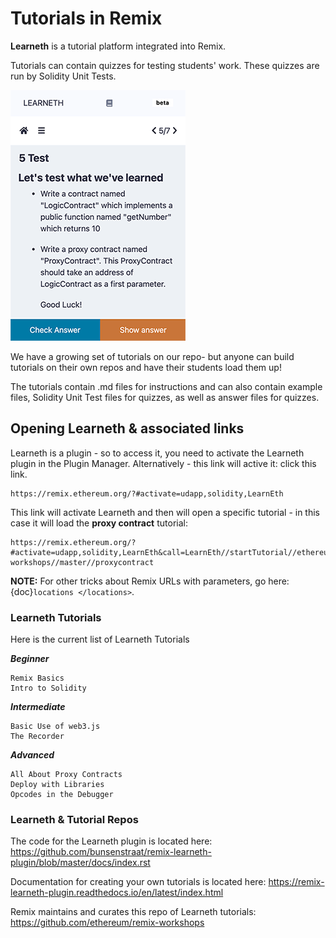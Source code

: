 # Tutorials in Remix

**Learneth** is a tutorial platform integrated into Remix.

Tutorials can contain quizzes for testing students' work. These quizzes are run by Solidity Unit Tests.

![](images/a-learneth.png)

We have a growing set of tutorials on our repo- but anyone can build tutorials on their own repos and have their students load them up!

The tutorials contain .md files for instructions and can also contain example files, Solidity Unit Test files for quizzes, as well as answer files for quizzes.

## Opening Learneth & associated links

Learneth is a plugin - so to access it, you need to activate the Learneth plugin in the Plugin Manager. Alternatively - this link will active it: click this link.

```
https://remix.ethereum.org/?#activate=udapp,solidity,LearnEth
```

This link will activate Learneth and then will open a specific tutorial - in this case it will load the **proxy contract** tutorial:

```
https://remix.ethereum.org/?#activate=udapp,solidity,LearnEth&call=LearnEth//startTutorial//ethereum/remix-workshops//master//proxycontract
```

**NOTE:** For other tricks about Remix URLs with parameters, go here: {doc}`locations </locations>`.

### Learneth Tutorials

Here is the current list of Learneth Tutorials

**_Beginner_**

    Remix Basics
    Intro to Solidity

**_Intermediate_**

    Basic Use of web3.js
    The Recorder

**_Advanced_**

    All About Proxy Contracts
    Deploy with Libraries
    Opcodes in the Debugger

### Learneth & Tutorial Repos

The code for the Learneth plugin is located here:
https://github.com/bunsenstraat/remix-learneth-plugin/blob/master/docs/index.rst

Documentation for creating your own tutorials is located here:
https://remix-learneth-plugin.readthedocs.io/en/latest/index.html

Remix maintains and curates this repo of Learneth tutorials:
https://github.com/ethereum/remix-workshops
